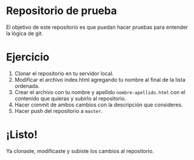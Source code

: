 # Repositorio de prueba
El objetivo de este repositorio es que puedan hacer pruebas para entender la lógica de git.

# Ejercicio
1. Clonar el repositorio en tu servidor local.
2. Modificar el archivo index.html agregando tu nombre al final de la lista ordenada.
3. Crear el archivo con tu nombre y apellido `nombre-apellido.html` con el contenido que quieras y subirlo al repositorio.
4. Hacer commit de ambos cambios con la descripción que consideres.
5. Hacer push del repositorio a `master`.

# ¡Listo!
Ya clonaste, modificaste y subiste los cambios al repositorio.
